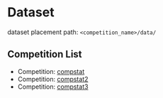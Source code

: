 # Dataset

dataset placement path: `<competition_name>/data/`

## Competition List

- Competition: [compstat](https://www.kaggle.com/c/compstat)
- Competition: [compstat2](https://www.kaggle.com/c/compstat2)
- Competition: [compstat3](https://www.kaggle.com/c/compstat3)


